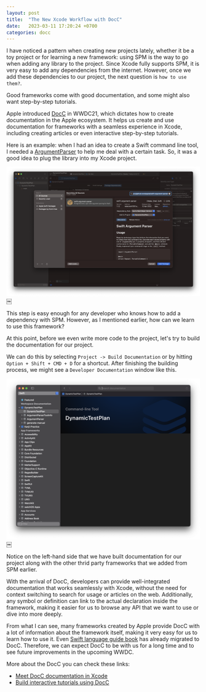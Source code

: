 ```yaml
---
layout: post
title:  "The New Xcode Workflow with DocC"
date:   2023-03-11 17:20:24 +0700
categories: docc
---
```


I have noticed a pattern when creating new projects lately, whether it be a toy project or for learning a new framework: using SPM is the way to go when adding any library to the project. Since Xcode fully supports SPM, it is very easy to add any dependencies from the internet. However, once we add these dependencies to our project, the next question is `how to use them?`.

Good frameworks come with good documentation, and some might also want step-by-step tutorials. 

Apple introduced [DocC](https://developer.apple.com/documentation/docc) in WWDC21, which dictates how to create documentation in the Apple ecosystem. It helps us create and use documentation for frameworks with a seamless experience in Xcode, including creating articles or even interactive step-by-step tutorials.

Here is an example: when I had an idea to create a Swift command line tool, I needed a [ArgumentParser](https://github.com/apple/swift-argument-parser) to help me deal with a certain task. So, it was a good idea to plug the library into my Xcode project.

![Adding SPM](/assets/2023-03-11-spm.png)￼

This step is easy enough for any developer who knows how to add a dependency with SPM. However, as I mentioned earlier, how can we learn to use this framework?

At this point, before we even write more code to the project, let's try to build the documentation for our project. 

We can do this by selecting `Project -> Build Documentation` or by hitting `Option + Shift + CMD + D` for a shortcut. After finishing the building process, we might see a `Developer Documentation` window like this.

![Create docc](/assets/2023-03-11-docc.png)￼

Notice on the left-hand side that we have built documentation for our project along with the other thrid party frameworks that we added from SPM earlier.


With the arrival of DocC, developers can provide well-integrated documentation that works seamlessly with Xcode, without the need for context switching to search for usage or articles on the web. Additionally, any symbol or definition can link to the actual declaration inside the framework, making it easier for us to browse any API that we want to use or dive into more deeply.


From what I can see, many frameworks created by Apple provide DocC with a lot of information about the framework itself, making it very easy for us to learn how to use it. Even [Swift language guide book](https://www.swift.org/blog/tspl-on-docc/) has already migrated to DocC. Therefore, we can expect DocC to be with us for a long time and to see future improvements in the upcoming WWDC.

More about the DocC you can check these links:
- [Meet DocC documentation in Xcode](https://developer.apple.com/videos/play/wwdc2021/10166)
- [Build interactive tutorials using DocC](https://developer.apple.com/videos/play/wwdc2021/10167)
